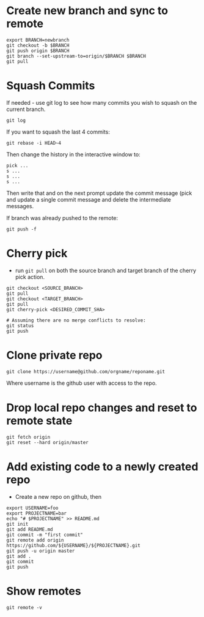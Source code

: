 # Create new branch and sync to remote

```
export BRANCH=newbranch
git checkout -b $BRANCH
git push origin $BRANCH
git branch --set-upstream-to=origin/$BRANCH $BRANCH
git pull
```

# Squash Commits

If needed - use git log to see how many commits you wish to squash on the current branch.

    git log

If you want to squash the last 4 commits:

    git rebase -i HEAD~4

Then change the history in the interactive window to:

```
pick ...
s ...
s ...
s ...
```

Then write that and on the next prompt update the commit message (pick and update a single commit message and delete the intermediate messages.

If branch was already pushed to the remote:

    git push -f

# Cherry pick

* run ```git pull``` on both the source branch and target branch of the cherry pick action.

```
git checkout <SOURCE_BRANCH>
git pull
git checkout <TARGET_BRANCH>
git pull
git cherry-pick <DESIRED_COMMIT_SHA>

# Assuming there are no merge conflicts to resolve:
git status
git push
```

# Clone private repo

```
git clone https://username@github.com/orgname/reponame.git
```

Where username is the github user with access to the repo.

# Drop local repo changes and reset to remote state

```
git fetch origin
git reset --hard origin/master
```

# Add existing code to a newly created repo

* Create a new repo on github, then

```
export USERNAME=foo
export PROJECTNAME=bar
echo "# $PROJECTNAME" >> README.md
git init
git add README.md
git commit -m "first commit"
git remote add origin https://github.com/${USERNAME}/${PROJECTNAME}.git
git push -u origin master
git add .
git commit
git push
```

# Show remotes

```
git remote -v
```
